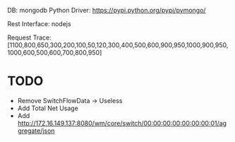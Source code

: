 DB: mongodb
Python Driver: https://pypi.python.org/pypi/pymongo/

Rest Interface: nodejs

Request Trace: 
[1100,800,650,300,200,100,50,120,300,400,500,600,900,950,1000,900,950,1000,600,500,600,700,800,950]

# TODO
* Remove SwitchFlowData -> Useless
* Add Total Net Usage
* Add http://172.16.149.137:8080/wm/core/switch/00:00:00:00:00:00:00:01/aggregate/json